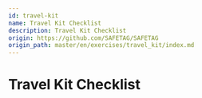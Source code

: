 ```yaml
---
id: travel-kit
name: Travel Kit Checklist
description: Travel Kit Checklist
origin: https://github.com/SAFETAG/SAFETAG
origin_path: master/en/exercises/travel_kit/index.md
---
```

# Travel Kit Checklist






